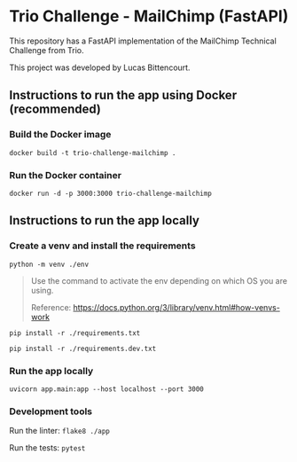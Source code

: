 # Trio Challenge - MailChimp (FastAPI)

This repository has a FastAPI implementation of the MailChimp Technical Challenge from Trio.

This project was developed by Lucas Bittencourt.

## Instructions to run the app using Docker (recommended)

### Build the Docker image

`docker build -t trio-challenge-mailchimp .`

### Run the Docker container

`docker run -d -p 3000:3000 trio-challenge-mailchimp`

## Instructions to run the app locally

### Create a venv and install the requirements

`python -m venv ./env`

> Use the command to activate the env depending on which OS you are using.
>
> Reference: https://docs.python.org/3/library/venv.html#how-venvs-work

`pip install -r ./requirements.txt`

`pip install -r ./requirements.dev.txt`

### Run the app locally

`uvicorn app.main:app --host localhost --port 3000`

### Development tools

Run the linter: `flake8 ./app`

Run the tests: `pytest`
